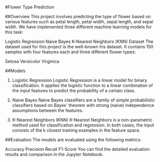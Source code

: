 #Flower Type Prediction

##Overview
This project involves predicting the type of flower based on various features such as petal length, petal width, sepal length, and sepal width. We have implemented three different machine learning models for this task:

Logistic Regression
Naive Bayes
K-Nearest Neighbors (KNN)
Dataset
The dataset used for this project is the well-known Iris dataset. It contains 150 samples with four features each and three different flower types:

Setosa
Versicolor
Virginica

##Models
1. Logistic Regression
Logistic Regression is a linear model for binary classification. It applies the logistic function to a linear combination of the input features to predict the probability of a certain class.

2. Naive Bayes
Naive Bayes classifiers are a family of simple probabilistic classifiers based on Bayes' theorem with strong (naive) independence assumptions between the features.

3. K-Nearest Neighbors (KNN)
K-Nearest Neighbors is a non-parametric method used for classification and regression. In both cases, the input consists of the k closest training examples in the feature space.

##Evaluation
The models are evaluated using the following metrics:

Accuracy
Precision
Recall
F1-Score
You can find the detailed evaluation results and comparison in the Jupyter Notebook.
